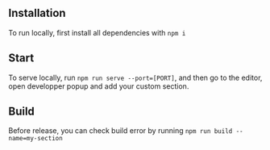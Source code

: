 ## Installation

To run locally, first install all dependencies with `npm i`

## Start

To serve locally, run `npm run serve --port=[PORT]`, and then go to the editor, open developper popup and add your custom section.

## Build

Before release, you can check build error by running `npm run build --name=my-section`
